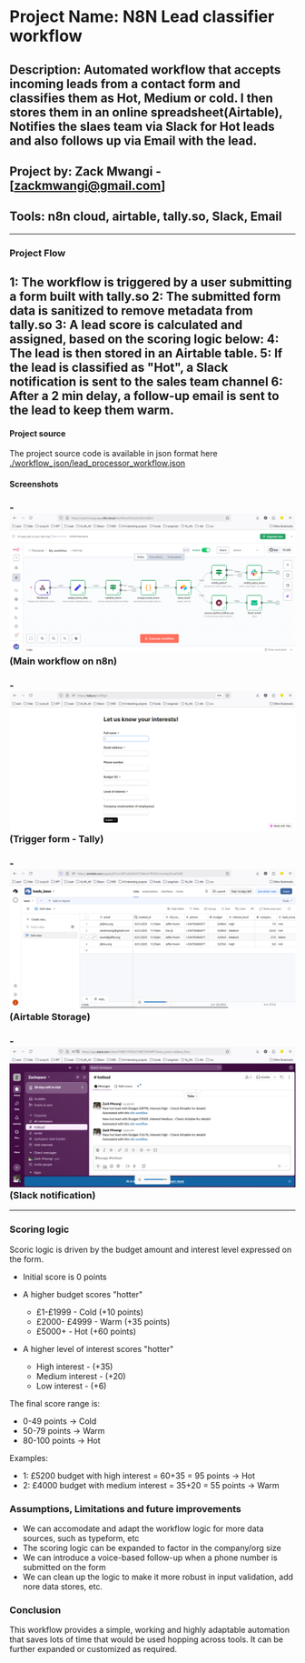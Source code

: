 # Project Name: N8N Lead classifier workflow
## Description: Automated workflow that accepts incoming leads from a contact form and classifies them as Hot, Medium or cold. I then stores them in an online spreadsheet(Airtable), Notifies the slaes team via Slack for Hot leads and also follows up via Email with the lead.

## Project by: Zack Mwangi - [zackmwangi@gmail.com]
## Tools: n8n cloud, airtable, tally.so, Slack, Email

---
### Project Flow
1: The workflow is triggered by a user submitting a form built with tally.so
2: The submitted form data is sanitized to remove metadata from tally.so
3: A lead score is calculated and assigned, based on the scoring logic below:
4: The lead is then stored in an Airtable table.
5: If the lead is classified as "Hot", a Slack notification is sent to the sales team channel
6: After a 2 min delay, a follow-up email is sent to the lead to keep them warm.
---
#### Project source
The project source code is available in json format here [./workflow_json/lead_processor_workflow.json](./workflow_json/lead_processor_workflow.json)

#### Screenshots
### - ![Main workflow on n8n](./screenshots/lead_processor_workflow.png)(Main workflow on n8n)
### - ![Trigger form - Tally](./screenshots/lead_processor_form_tally.png)(Trigger form - Tally)
### - ![Airtable Storage](./screenshots/lead_processor_airtable.png)(Airtable Storage)
### - ![Slack notification](./screenshots/lead_processor_slack.png)(Slack notification)


---
### Scoring logic
Scoric logic is driven by the budget amount and interest level expressed on the form.

 - Initial score is 0 points

 - A higher budget scores "hotter"
    - £1-£1999 - Cold (+10 points)
    - £2000- £4999 - Warm (+35 points)
    - £5000+ - Hot (+60 points)

 - A higher level of interest scores "hotter"
    - High interest - (+35)
    - Medium interest - (+20)
    - Low interest - (+6)

 The final score range is:
 - 0-49 points -> Cold
 - 50-79 points -> Warm
 - 80-100 points -> Hot

  Examples:

  - 1: £5200 budget with high interest = 60+35 = 95 points -> Hot
  - 2: £4000 budget with medium interest = 35+20 = 55 points -> Warm

### Assumptions, Limitations and future improvements
- We can accomodate and adapt the workflow logic for more data sources, such as typeform, etc
- The scoring logic can be expanded to factor in the company/org size
- We can introduce a voice-based follow-up when a phone number is submitted on the form
- We can clean up the logic to make it more robust in input validation, add nore data stores, etc.

### Conclusion
This workflow provides a simple, working and highly adaptable automation that saves lots of time that would be used hopping across tools. It can be further expanded or customized as required.
